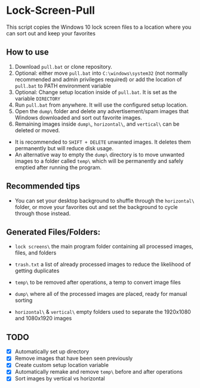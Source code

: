 # Lock-Screen-Pull
This script copies the Windows 10 lock screen files to a location where you can sort out and keep your favorites


## How to use
1. Download `pull.bat` or clone repository. 
2. Optional: either move `pull.bat` into `C:\windows\system32` (not normally recommended and admin privileges required) or add the location of `pull.bat` to PATH environment variable
3. Optional: Change setup location inside of `pull.bat`. It is set as the variable `DIRECTORY`
4. Run `pull.bat` from anywhere. It will use the configured setup location.
5. Open the `dump\` folder and delete any advertisement/spam images that Windows downloaded and sort out favorite images. 
6. Remaining images inside `dump\`, `horizontal\`, and `vertical\` can be deleted or moved. 
- It is recommended to `SHIFT + DELETE` unwanted images. It deletes them permanently but will reduce disk usage. 
- An alternative way to empty the `dump\` directory is to move unwanted images to a folder called `temp\` which will be permanently and safely emptied after running the program. 

## Recommended tips
- You can set your desktop background to shuffle through the `horizontal\` folder, or move your favorites out and set the background to cycle through those instead. 

## Generated Files/Folders:
- `lock screens\`
the main program folder containing all processed images, files, and folders  

- `trash.txt`
a list of already processed images to reduce the likelihood of getting duplicates  

- `temp\`
to be removed after operations, a temp to convert image files  

- `dump\`
where all of the processed images are placed, ready for manual sorting  

- `horizontal\` & `vertical\`
empty folders used to separate the 1920x1080 and 1080x1920 images  


## TODO
- [x] Automatically set up directory
- [x] Remove images that have been seen previously
- [x] Create custom setup location variable
- [x] Automatically remake and remove `temp\` before and after operations
- [x] Sort images by vertical vs horizontal
